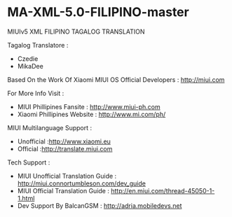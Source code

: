 MA-XML-5.0-FILIPINO-master
==========================

MIUIv5 XML FILIPINO TAGALOG TRANSLATION

Tagalog Translatore :

- Czedie
- MikaDee

Based On the Work Of Xiaomi MIUI OS Official Developers : http://miui.com


For More Info Visit :

- MIUI Phillipines Fansite : http://www.miui-ph.com
- Xiaomi Phillipines Website : http://www.mi.com/ph/


MIUI Multilanguage Support :

- Unofficial :http://www.xiaomi.eu
- Official :http://translate.miui.com


Tech Support :

- MIUI Unofficial Translation Guide : http://miui.connortumbleson.com/dev_guide
- MIUI Official Translation Guide : http://en.miui.com/thread-45050-1-1.html
- Dev Support By BalcanGSM : http://adria.mobiledevs.net